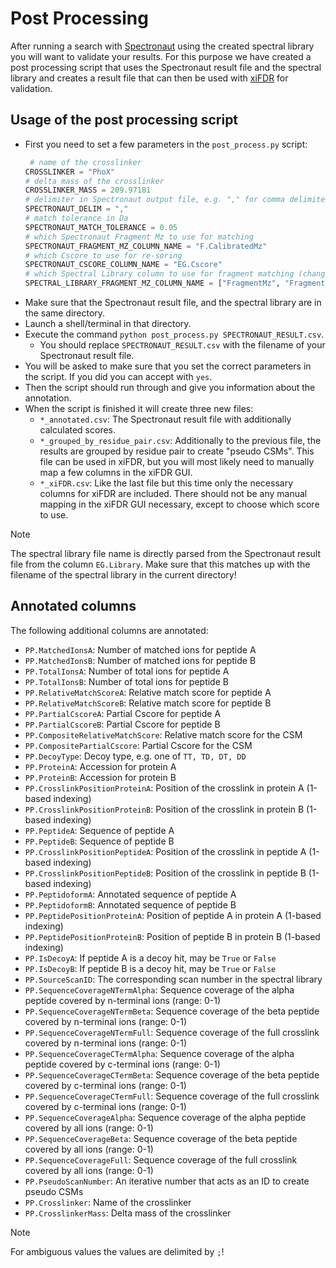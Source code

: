 # Post Processing

After running a search with [Spectronaut](https://biognosys.com/software/spectronaut/)
using the created spectral library you will want to validate your results. For
this purpose we have created a post processing script that uses the Spectronaut
result file and the spectral library and creates a result file that can then be
used with [xiFDR](https://www.rappsilberlab.org/software/xifdr/) for validation.

## Usage of the post processing script

- First you need to set a few parameters in the `post_process.py` script:
  ```python
   # name of the crosslinker
  CROSSLINKER = "PhoX"
  # delta mass of the crosslinker
  CROSSLINKER_MASS = 209.97181
  # delimiter in Spectronaut output file, e.g. "," for comma delimited files, "\t" for tab delimited files
  SPECTRONAUT_DELIM = ","
  # match tolerance in Da
  SPECTRONAUT_MATCH_TOLERANCE = 0.05
  # which Spectronaut Fragment Mz to use for matching
  SPECTRONAUT_FRAGMENT_MZ_COLUMN_NAME = "F.CalibratedMz"
  # which Cscore to use for re-soring
  SPECTRONAUT_CSCORE_COLUMN_NAME = "EG.Cscore"
  # which Spectral Library column to use for fragment matching (change index to 0 or 1)
  SPECTRAL_LIBRARY_FRAGMENT_MZ_COLUMN_NAME = ["FragmentMz", "FragmentTheoMz"][0]
  ```
- Make sure that the Spectronaut result file, and the spectral library are in the same
  directory.
- Launch a shell/terminal in that directory.
- Execute the command `python post_process.py SPECTRONAUT_RESULT.csv`.
  - You should replace `SPECTRONAUT_RESULT.csv` with the filename of your
    Spectronaut result file.
- You will be asked to make sure that you set the correct parameters in the
  script. If you did you can accept with `yes`.
- Then the script should run through and give you information about the annotation.
- When the script is finished it will create three new files:
  - `*_annotated.csv`: The Spectronaut result file with additionally calculated scores.
  - `*_grouped_by_residue_pair.csv`: Additionally to the previous file, the results
    are grouped by residue pair to create "pseudo CSMs". This file can be used in
    xiFDR, but you will most likely need to manually map a few columns in the xiFDR
    GUI.
  - `*_xiFDR.csv`: Like the last file but this time only the necessary columns for
    xiFDR are included. There should not be any manual mapping in the xiFDR GUI
    necessary, except to choose which score to use.

> [!Note]
> The spectral library file name is directly parsed from the Spectronaut result
> file from the column `EG.Library`. Make sure that this matches up with the
> filename of the spectral library in the current directory!

## Annotated columns

The following additional columns are annotated:
- `PP.MatchedIonsA`: Number of matched ions for peptide A
- `PP.MatchedIonsB`: Number of matched ions for peptide B
- `PP.TotalIonsA`: Number of total ions for peptide A
- `PP.TotalIonsB`: Number of total ions for peptide B
- `PP.RelativeMatchScoreA`: Relative match score for peptide A
- `PP.RelativeMatchScoreB`: Relative match score for peptide B
- `PP.PartialCscoreA`: Partial Cscore for peptide A
- `PP.PartialCscoreB`: Partial Cscore for peptide B
- `PP.CompositeRelativeMatchScore`: Relative match score for the CSM
- `PP.CompositePartialCscore`: Partial Cscore for the CSM
- `PP.DecoyType`: Decoy type, e.g. one of `TT, TD, DT, DD`
- `PP.ProteinA`: Accession for protein A
- `PP.ProteinB`: Accession for protein B
- `PP.CrosslinkPositionProteinA`: Position of the crosslink in protein A (1-based indexing)
- `PP.CrosslinkPositionProteinB`: Position of the crosslink in protein B (1-based indexing)
- `PP.PeptideA`: Sequence of peptide A
- `PP.PeptideB`: Sequence of peptide B
- `PP.CrosslinkPositionPeptideA`: Position of the crosslink in peptide A (1-based indexing)
- `PP.CrosslinkPositionPeptideB`: Position of the crosslink in peptide B (1-based indexing)
- `PP.PeptidoformA`: Annotated sequence of peptide A
- `PP.PeptidoformB`: Annotated sequence of peptide B
- `PP.PeptidePositionProteinA`: Position of peptide A in protein A (1-based indexing)
- `PP.PeptidePositionProteinB`: Position of peptide B in protein B (1-based indexing)
- `PP.IsDecoyA`: If peptide A is a decoy hit, may be `True` or `False`
- `PP.IsDecoyB`: If peptide B is a decoy hit, may be `True` or `False`
- `PP.SourceScanID`: The corresponding scan number in the spectral library
- `PP.SequenceCoverageNTermAlpha`: Sequence coverage of the alpha peptide covered by n-terminal ions (range: 0-1)
- `PP.SequenceCoverageNTermBeta`: Sequence coverage of the beta peptide covered by n-terminal ions (range: 0-1)
- `PP.SequenceCoverageNTermFull`: Sequence coverage of the full crosslink covered by n-terminal ions (range: 0-1)
- `PP.SequenceCoverageCTermAlpha`: Sequence coverage of the alpha peptide covered by c-terminal ions (range: 0-1)
- `PP.SequenceCoverageCTermBeta`: Sequence coverage of the beta peptide covered by c-terminal ions (range: 0-1)
- `PP.SequenceCoverageCTermFull`: Sequence coverage of the full crosslink covered by c-terminal ions (range: 0-1)
- `PP.SequenceCoverageAlpha`: Sequence coverage of the alpha peptide covered by all ions (range: 0-1)
- `PP.SequenceCoverageBeta`: Sequence coverage of the beta peptide covered by all ions (range: 0-1)
- `PP.SequenceCoverageFull`: Sequence coverage of the full crosslink covered by all ions (range: 0-1)
- `PP.PseudoScanNumber`: An iterative number that acts as an ID to create pseudo CSMs
- `PP.Crosslinker`: Name of the crosslinker
- `PP.CrosslinkerMass`: Delta mass of the crosslinker

> [!Note]
> For ambiguous values the values are delimited by `;`!
